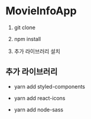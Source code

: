 # MovieInfoApp

1. git clone

2. npm install

3. 추가 라이브러리 설치

## 추가 라이브러리

- yarn add styled-components

- yarn add react-icons

- yarn add node-sass
